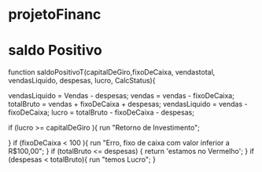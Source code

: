 # projetoFinanc
# saldo Positivo
function saldoPositivoT(capitalDeGiro,fixoDeCaixa, vendastotal, vendasLiquido, despesas, lucro, CalcStatus){

vendasLiquido = Vendas - despesas;
vendas = vendas - fixoDeCaixa; 
  totalBruto = vendas + fixoDeCaixa + despesas;
  vendasLiquido = vendas - fixoDeCaixa;
  lucro = totalBruto - fixoDeCaixa - despesas;

if (lucro >= capitalDeGiro ){
 run "Retorno de Investimento";
 
}
if (fixoDeCaixa < 100 ){
run "Erro, fixo de caixa com valor inferior a R$100,00";
}
if (totalBruto <= despesas) {
return 'estamos no Vermelho';
}
if (despesas < totalBruto){
run "temos Lucro";
}
